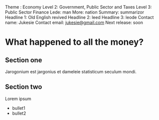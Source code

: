 Theme  : Economy
Level 2: Government, Public Sector and Taxes
Level 3: Public Sector Finance
Lede: man
More: nation
Summary: summarizor
Headline 1: Old English revived
Headline 2: leed
Headline 3: leode
Contact name: Jukesie
Contact email: jukesie@gmail.com
Next release: soon

# What happened to all the money?

## Section one
Jarogonium est jargonius et dameleie statisticum seculum mondi.

## Section two
Lorem ipsum
 * bullet1
 * bullet2